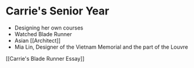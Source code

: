# Carrie's Senior Year

- Designing her own courses
- Watched Blade Runner
- Asian [[Architect]]
- Mia Lin, Designer of the Vietnam Memorial and the part of the Louvre

[[Carrie's Blade Runner Essay]]
